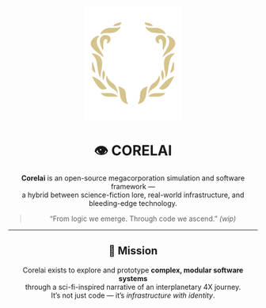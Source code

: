 <div align='center'>
<img src="../assets/logo.png" style='width:200px' />
<div />


# 👁 CORELAI

**Corelai** is an open-source megacorporation simulation and software framework —  
a hybrid between science-fiction lore, real-world infrastructure, and bleeding-edge technology.

> “From logic we emerge. Through code we ascend.” *(wip)*

---

## 🧬 Mission

Corelai exists to explore and prototype **complex, modular software systems**  
through a sci-fi-inspired narrative of an interplanetary 4X journey.  
It’s not just code — it’s *infrastructure with identity*.
